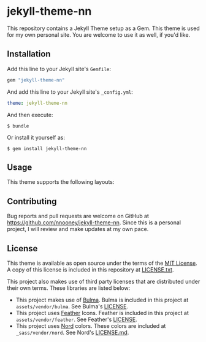 # jekyll-theme-nn

This repository contains a Jekyll Theme setup as a Gem. This theme
is used for my own personal site. You are welcome to use it as
well, if you'd like.


## Installation

Add this line to your Jekyll site's `Gemfile`:

```ruby
gem "jekyll-theme-nn"
```

And add this line to your Jekyll site's `_config.yml`:

```yaml
theme: jekyll-theme-nn
```

And then execute:

    $ bundle

Or install it yourself as:

    $ gem install jekyll-theme-nn

## Usage

This theme supports the following layouts:

## Contributing

Bug reports and pull requests are welcome on GitHub at
https://github.com/nnooney/jekyll-theme-nn. Since this is a personal project, I
will review and make updates at my own pace.

## License

This theme is available as open source under the terms of the
[MIT License](https://opensource.org/licenses/MIT). A copy of this license is
included in this repository at [LICENSE.txt](LICENSE.txt).

This project also makes use of third party licenses that are distributed under
their own terms. These libraries are listed below:

- This project makes use of [Bulma](https://bulma.io). Bulma is included in this
  project at `assets/vendor/bulma`. See Bulma's
  [LICENSE](assets/vendor/bulma/LICENSE).
- This project uses [Feather](https://feathericons.com/) Icons. Feather is
  included in this project at `assets/vendor/feather`. See Feather's
  [LICENSE](assets/vendor/feather/LICENSE).
- This project uses [Nord](https://arcticicestudio.github.io/nord/) colors.
  These colors are included at `_sass/vendor/nord`. See Nord's
  [LICENSE.md](_sass/vendor/nord/LICENSE.md).
